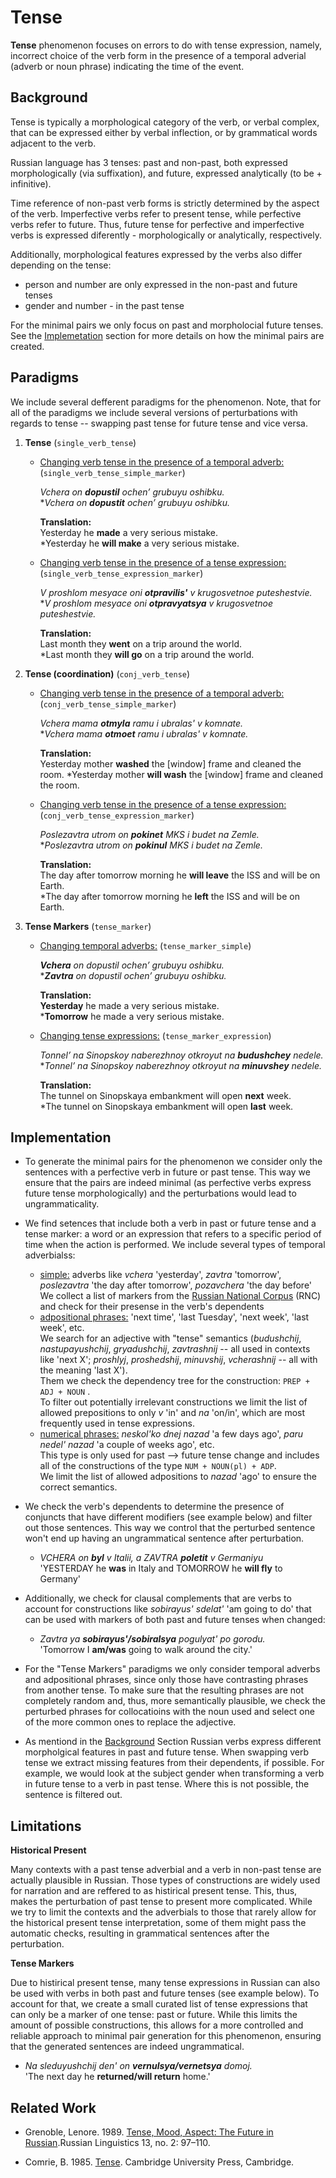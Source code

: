 # Tense

**Tense** phenomenon focuses on errors to do with tense expression, namely, incorrect choice of the verb form in the presence of a temporal adverial (adverb or noun phrase) indicating the time of the event.

## Background

Tense is typically a morphological category of the verb, or verbal complex, that can be expressed either by verbal inflection, or by grammatical words adjacent to the verb. 

Russian language has 3 tenses: past and non-past, both expressed morphologically (via suffixation), and future, expressed analytically (to be + infinitive). 

Time reference of non-past verb forms is strictly determined by the aspect of the verb. Imperfective verbs refer to present tense, while perfective verbs refer to future. Thus, future tense for perfective and imperfective verbs is expressed diferently - morphologically or analytically, respectively. 

Additionally, morphological features expressed by the verbs also differ depending on the tense:
- person and number are only expressed in the non-past and future tenses
- gender and number - in the past tense

For the minimal pairs we only focus on past and morpholocial future tenses. See the [Implemetation](#implementation) section for more details on how the minimal pairs are created.


## Paradigms

We include several defferent paradigms for the phenomenon. Note, that for all of the paradigms we include several versions of perturbations with regards to tense -- swapping past tense for future tense and vice versa.

1. **Tense** (`single_verb_tense`)

    - <u>Changing verb tense in the presence of a temporal adverb:</u> (`single_verb_tense_simple_marker`)

        *Vchera on **dopustil** ochen’ grubuyu oshibku.* \
        \**Vchera on **dopustit** ochen’ grubuyu oshibku.*

        **Translation:** \
        Yesterday he **made** a very serious mistake. \
        \*Yesterday he **will make** a very serious mistake.
    
    - <u>Changing verb tense in the presence of a tense expression:</u> (`single_verb_tense_expression_marker`)

        *V proshlom mesyace oni **otpravilis'** v krugosvetnoe puteshestvie.* \
        \**V proshlom mesyace oni **otpravyatsya** v krugosvetnoe puteshestvie.*

        **Translation:** \
        Last month they **went** on a trip around the world. \
        \*Last month they **will go** on a trip around the world.

2. **Tense (coordination)** (`conj_verb_tense`)

    - <u>Changing verb tense in the presence of a temporal adverb:</u> (`conj_verb_tense_simple_marker`)

        *Vchera mama **otmyla** ramu i ubralas' v komnate.* \
        \**Vchera mama **otmoet** ramu i ubralas' v komnate.*

        **Translation:** \
        Yesterday mother **washed** the [window] frame and cleaned the room.
        \*Yesterday mother **will wash** the [window] frame and cleaned the room.
    
    - <u>Changing verb tense in the presence of a tense expression:</u> (`conj_verb_tense_expression_marker`)

        *Poslezavtra utrom on **pokinet** MKS i budet na Zemle.* \
        \**Poslezavtra utrom on **pokinul** MKS i budet na Zemle.*

        **Translation:** \
        The day after tomorrow morning he **will leave** the ISS and will be on Earth. \
        \*The day after tomorrow morning he **left** the ISS and will be on Earth.

2. **Tense Markers** (`tense_marker`)

    - <u>Changing temporal adverbs:</u> (`tense_marker_simple`)

        ***Vchera** on dopustil ochen’ grubuyu oshibku.* \
        \****Zavtra** on dopustil ochen’ grubuyu oshibku.*

        **Translation:** \
        **Yesterday** he made a very serious mistake. \
        \***Tomorrow** he made a very serious mistake.
    
    - <u>Changing tense expressions:</u> (`tense_marker_expression`)

        *Tonnel’ na Sinopskoy naberezhnoy otkroyut na **budushchey** nedele.* \
        \**Tonnel’ na Sinopskoy naberezhnoy otkroyut na **minuvshey** nedele.*

        **Translation:** \
        The tunnel on Sinopskaya embankment will open **next** week. \
        \*The tunnel on Sinopskaya embankment will open **last** week.
    
  
## Implementation 
- To generate the minimal pairs for the phenomenon we consider only the sentences with a perfective verb in future or past tense. This way we ensure that the pairs are indeed minimal (as perfective verbs express future tense morphologically) and the perturbations would lead to ungrammaticality.
- We find setences that include both a verb in past or future tense and a tense marker: a word or an expression that refers to a specific period of time when the action is performed. We include several types of temporal adverbialss:
    - <u>simple:</u> adverbs like *vchera* 'yesterday', *zavtra* 'tomorrow', *poslezavtra* 'the day after tomorrow', *pozavchera* 'the day before'\
    We collect a list of markers from the [Russian National Corpus](https://ruscorpora.ru/en/) (RNC) and check for their presense in the verb's dependents
    - <u>adpositional phrases:</u> 'next time', 'last Tuesday', 'next week', 'last week', etc.\
    We search for an adjective with "tense" semantics (*budushchij*, *nastupayushchij*, *gryadushchij*, *zavtrashnij* --  all used in contexts like 'next X'; *proshlyj*, *proshedshij*, *minuvshij*, *vcherashnij* -- all with the meaning 'last X').\
    Them we check the dependency tree for the construction: `PREP + ADJ + NOUN`
    . \
    To filter out potentially irrelevant constructions we limit the list of allowed prepositions to only *v* 'in' and *na* 'on/in', which are most frequently used in tense expressions. 
    - <u>numerical phrases:</u> *neskol'ko dnej nazad* 'a few days ago', *paru nedel' nazad* 'a couple of weeks ago', etc.\
    This type is only used for past --> future tense change and includes all of the constructions of the type `NUM + NOUN(pl) + ADP`. \
    We limit the list of allowed adpositions to *nazad* 'ago' to ensure the correct semantics.

- We check the verb's dependents to determine the presence of conjuncts that have different modifiers (see example below) and filter out those sentences. This way we control that the perturbed sentence won't end up having an ungrammatical sentence after perturbation.
    - *VCHERA on **byl** v Italii, a ZAVTRA **poletit** v Germaniyu*\
    'YESTERDAY he **was** in Italy and TOMORROW he **will fly** to Germany'

- Additionally, we check for clausal complements that are verbs to account for constructions like *sobirayus' sdelat'* 'am going to do' that can be used with markers of both past and future tenses when changed:
    - *Zavtra ya **sobirayus'/sobiralsya** pogulyat' po gorodu.*\
    'Tomorrow I **am/was** going to walk around the city.'

- For the "Tense Markers" paradigms we only consider temporal adverbs and adpositional phrases, since only those have contrasting phrases from another tense. To make sure that the resulting phrases are not completely random and, thus, more semantically plausible, we check the perturbed phrases for collocatioins with the noun used and select one of the more common ones to replace the adjective.

- As mentiond in the [Background](#background) Section Russian verbs express different morpholgical features in past and future tense. When swapping verb tense we extract missing features from their dependents, if possible. For example, we would look at the subject gender when transforming a verb in future tense to a verb in past tense. Where this is not possible, the sentence is filtered out.

## Limitations

**Historical Present**

Many contexts with a past tense adverbial and a verb in non-past tense are actually plausible in Russian. Those types of constructions are widely used for narration and are reffered to as histirical present tense. This, thus, makes the perturbation of past tense to present more complicated. While we try to limit the contexts and the adverbials to those that rarely allow for the historical present tense interpretation, some of them might pass the automatic checks, resulting in grammatical sentences after the perturbation.

**Tense Markers**

Due to histirical present tense, many tense expressions in Russian can also be used with verbs in both past and future tenses (see example below). To account for that, we create a small curated list of tense expressions that can only be a marker of one tense: past or future. While this limits the amount of possible constructions, this allows for a more controlled and reliable approach to minimal pair generation for this phenomenon, ensuring that the generated sentences are indeed ungrammatical.

- *Na sleduyushchij den' on **vernulsya/vernetsya** domoj.*\
    'The next day he **returned/will return** home.'



## Related Work

- Grenoble, Lenore. 1989. [Tense, Mood, Aspect: The Future in Russian](http://www.jstor.org/stable/40160227).Russian Linguistics 13, no. 2: 97–110.

- Comrie, B. 1985. [Tense](https://doi.org/10.1017/CBO9781139165815). Cambridge University Press, Cambridge.

